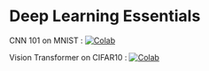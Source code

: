 # Deep Learning Essentials
CNN 101 on MNIST : [![Colab](https://colab.research.google.com/assets/colab-badge.svg)](https://githubtocolab.com/AvishkarArjan/deep-learning-essentials/blob/master/cnn_101.ipynb)

Vision Transformer on CIFAR10 : [![Colab](https://colab.research.google.com/assets/colab-badge.svg)](https://githubtocolab.com/AvishkarArjan/deep-learning-essentials/blob/master/vision_transformer/vit_cifar10.ipynb)

